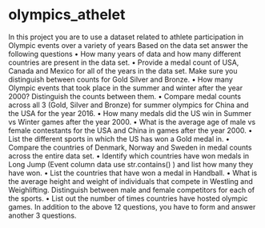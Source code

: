 # olympics_athelet
In this project you are to use a dataset related to athlete participation in Olympic events  over a variety of years
Based on the data set answer the following questions
• How many years of data and how many different countries are present in the data set.
• Provide a medal count of USA, Canada and Mexico for all of the years in the data set. Make 
sure you distinguish between counts for Gold Silver and Bronze.
• How many Olympic events that took place in the summer and winter after the year 2000? 
Distinguish the counts between them.
• Compare medal counts across all 3 (Gold, Silver and Bronze) for summer olympics for China 
and the USA for the year 2016. 
• How many medals did the US win in Summer vs Winter games after the year 2000.
• What is the average age of male vs female contestants for the USA and China in games after 
the year 2000. 
• List the different sports in which the US has won a Gold medal in.
• Compare the countries of Denmark, Norway and Sweden in medal counts across the entire 
data set.
• Identify which countries have won medals in Long Jump (Event column data use 
str.contains() ) and list how many they have won. 
• List the countries that have won a medal in Handball. 
• What is the average height and weight of individuals that compete in Westling and 
Weighlifting. Distinguish between male and female competitors for each of the sports. 
• List out the number of times countries have hosted olympic games. 
In addition to the above 12 questions, you have to form and answer another 3 questions. 
